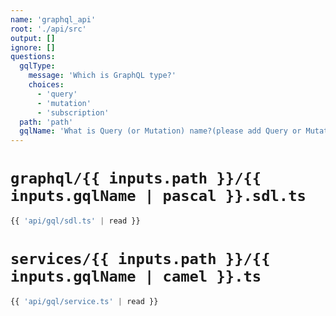 ```yaml
---
name: 'graphql_api'
root: './api/src'
output: []
ignore: []
questions:
  gqlType:
    message: 'Which is GraphQL type?'
    choices:
      - 'query'
      - 'mutation'
      - 'subscription'
  path: 'path'
  gqlName: 'What is Query (or Mutation) name?(please add Query or Mutation at last)'
---
```


# `graphql/{{ inputs.path }}/{{ inputs.gqlName | pascal }}.sdl.ts`
```ts
{{ 'api/gql/sdl.ts' | read }}
```

# `services/{{ inputs.path }}/{{ inputs.gqlName | camel }}.ts`
```ts
{{ 'api/gql/service.ts' | read }}
```
